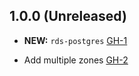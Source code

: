 ## 1.0.0 (Unreleased)

- **NEW:** `rds-postgres` [GH-1]( https://github.com/terraform-alicloud-modules/terraform-alicloud-rds-postgres/pull/1)

- Add multiple zones [GH-2]( https://github.com/terraform-alicloud-modules/terraform-alicloud-rds-postgres/pull/2)
